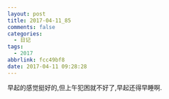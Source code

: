 ```yaml
---
layout: post
title: 2017-04-11_85
comments: false
categories:
  - 日记
tags:
  - 2017
abbrlink: fcc49bf8
date: 2017-04-11 09:28:28
---
```


  早起的感觉挺好的,但上午犯困就不好了,早起还得早睡啊.

